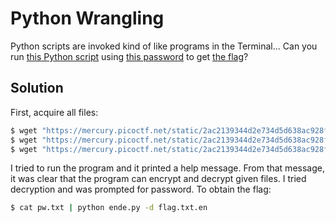 # Python Wrangling
Python scripts are invoked kind of like programs in the Terminal... Can you run [this Python script](https://mercury.picoctf.net/static/2ac2139344d2e734d5d638ac928f1a8d/ende.py) using [this password](https://mercury.picoctf.net/static/2ac2139344d2e734d5d638ac928f1a8d/pw.txt) to get [the flag](https://mercury.picoctf.net/static/2ac2139344d2e734d5d638ac928f1a8d/flag.txt.en)?

## Solution
First, acquire all files:
```bash
$ wget "https://mercury.picoctf.net/static/2ac2139344d2e734d5d638ac928f1a8d/ende.py"
$ wget "https://mercury.picoctf.net/static/2ac2139344d2e734d5d638ac928f1a8d/pw.txt"
$ wget "https://mercury.picoctf.net/static/2ac2139344d2e734d5d638ac928f1a8d/flag.txt.en"
```

I tried to run the program and it printed a help message. From that message, it was clear that the program can encrypt and decrypt given files. I tried decryption and was prompted for password. To obtain the flag:
```bash
$ cat pw.txt | python ende.py -d flag.txt.en
```